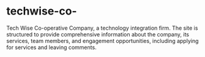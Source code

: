 # techwise-co-
 Tech Wise Co-operative Company, a technology integration firm. The site is structured to provide comprehensive information about the company, its services, team members, and engagement opportunities, including applying for services and leaving comments.
